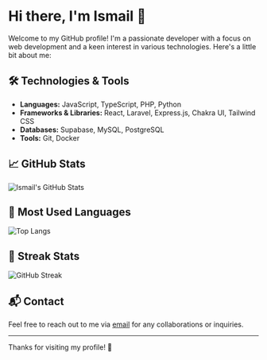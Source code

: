# Hi there, I'm Ismail 👋

Welcome to my GitHub profile! I'm a passionate developer with a focus on web development and a keen interest in various technologies. Here's a little bit about me:

## 🛠️ Technologies & Tools

- **Languages:** JavaScript, TypeScript, PHP, Python
- **Frameworks & Libraries:** React, Laravel, Express.js, Chakra UI, Tailwind CSS
- **Databases:** Supabase, MySQL, PostgreSQL
- **Tools:** Git, Docker

## 📈 GitHub Stats

![Ismail's GitHub Stats](https://github-readme-stats.vercel.app/api?username=KaivanKeren&show_icons=true&hide_title=true&hide=prs&count_private=true&hide_rank=true&theme=radical&include_all_commits=true&custom_title=My%20GitHub%20Stats)

## 🚀 Most Used Languages

![Top Langs](https://github-readme-stats.vercel.app/api/top-langs/?username=KaivanKeren&layout=compact&theme=radical)

## 🌟 Streak Stats

![GitHub Streak](https://github-readme-streak-stats.herokuapp.com/?user=KaivanKeren&theme=radical)

## 📬 Contact

Feel free to reach out to me via [email](mailto:x.iml.7122@gmail.com) for any collaborations or inquiries.

---

Thanks for visiting my profile! 🚀
